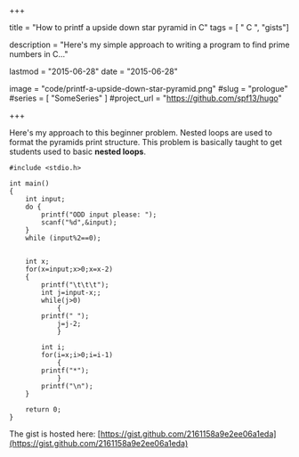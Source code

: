 +++

title = "How to printf a upside down star pyramid in C"
tags = [ " C ", "gists"]

description = "Here's my simple approach to writing a program to find prime numbers in C..."

lastmod = "2015-06-28"
date = "2015-06-28"

image = "code/printf-a-upside-down-star-pyramid.png"
#slug = "prologue"
#series = [ "SomeSeries" ]
#project_url = "https://github.com/spf13/hugo"

+++

Here's my approach to this beginner problem. 
Nested loops are used to format the pyramids print structure. This problem is basically taught to get students used to basic **nested loops**.

```
#include <stdio.h>

int main()
{
    int input;
    do {
        printf("ODD input please: ");
        scanf("%d",&input);
    }
    while (input%2==0);


    int x;
    for(x=input;x>0;x=x-2)
    {
        printf("\t\t\t");
        int j=input-x;;
        while(j>0)
            {
        printf(" ");
            j=j-2;
            }

        int i;
        for(i=x;i>0;i=i-1)
            {
        printf("*");
            }
        printf("\n");
    }

    return 0;
}
```

The gist is hosted here:
[https://gist.github.com/2161158a9e2ee06a1eda](https://gist.github.com/2161158a9e2ee06a1eda)